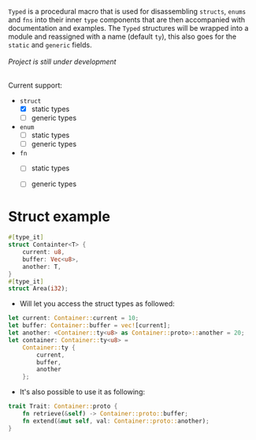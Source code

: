 `Typed` is a procedural macro that is used for disassembling `structs`, `enums` and `fns` into their inner `type` components that are then accompanied with documentation and examples. The `Typed` structures will be wrapped into a module and reassigned with a name (default `ty`), this also goes for the `static` and `generic` fields.
<br />
<br />
*Project is still under development*
<br />
<br />

Current support:
- `struct`
  - [x] static types
  - [ ] generic types
- `enum`
  - [ ] static types
  - [ ] generic types
- `fn`
  - [ ] static types
  - [ ] generic types


# Struct example
```rust
#[type_it]
struct Containter<T> {
    current: u8,
    buffer: Vec<u8>,
    another: T,
}
#[type_it]
struct Area(i32);
```
- Will let you access the struct types as followed:
```rust
let current: Container::current = 10;
let buffer: Container::buffer = vec![current];
let another: <Container::ty<u8> as Container::proto>::another = 20;
let container: Container::ty<u8> = 
    Container::ty {
        current,
        buffer,
        another
    };
```
- It's also possible to use it as following:
```rust
trait Trait: Container::proto {
    fn retrieve(&self) -> Container::proto::buffer;
    fn extend(&mut self, val: Container::proto::another); 
}
```
